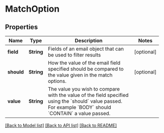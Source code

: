 # MatchOption

## Properties
Name | Type | Description | Notes
------------ | ------------- | ------------- | -------------
**field** | **String** | Fields of an email object that can be used to filter results | [optional] 
**should** | **String** | How the value of the email field specified should be compared to the value given in the match options. | [optional] 
**value** | **String** | The value you wish to compare with the value of the field specified using the &#x60;should&#x60; value passed. For example &#x60;BODY&#x60; should &#x60;CONTAIN&#x60; a value passed. | 

[[Back to Model list]](../README#documentation-for-models) [[Back to API list]](../README#documentation-for-api-endpoints) [[Back to README]](../README)


